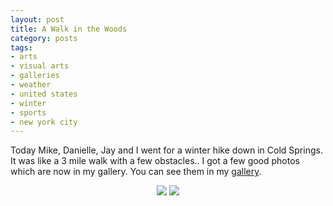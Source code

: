 ```yaml
---
layout: post
title: A Walk in the Woods
category: posts
tags:
- arts
- visual arts
- galleries
- weather
- united states
- winter
- sports
- new york city
---
```

<p>Today Mike, Danielle, Jay and I went for a winter hike down in Cold Springs. It was like a 3 mile walk with a few obstacles.. I got a few good photos which are now in my gallery. You can see them in my <a href="http://web.archive.org/web/20060427163653/http://unsure.org/gallery/view_album.php?set_albumName=album01&page=1" title="Gallery"> gallery</a>.<br /></p>

<p><center><img src="http://web.archive.org/web/20060427163653im_/http://unsure.org/albums/album01/CIMG0654.thumb.jpg">
<img src="http://web.archive.org/web/20060427163653im_/http://unsure.org/albums/album01/CIMG0653.thumb.jpg"></center></p>
